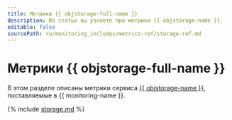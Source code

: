 ```yaml
---
title: Метрики {{ objstorage-full-name }}
description: Из статьи вы узнаете про метрики {{ objstorage-name }}.
editable: false
sourcePath: ru/monitoring_includes/metrics-ref/storage-ref.md
---
```


# Метрики {{ objstorage-full-name }}

В этом разделе описаны метрики сервиса [{{ objstorage-name }}](../../storage/), поставляемые в {{ monitoring-name }}.

{% include [storage.md](../../_includes/monitoring/metrics-ref/storage.md) %}
